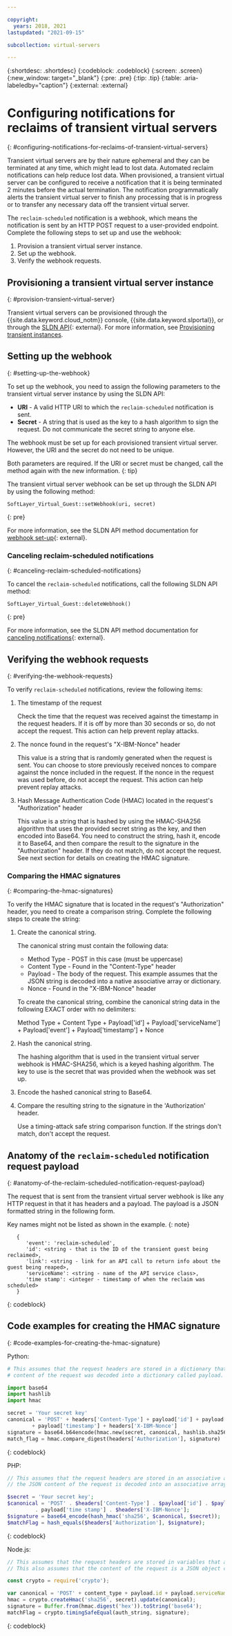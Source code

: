 ```yaml
---

copyright:
  years: 2018, 2021
lastupdated: "2021-09-15"

subcollection: virtual-servers

---
```


{:shortdesc: .shortdesc}
{:codeblock: .codeblock}
{:screen: .screen}
{:new_window: target="_blank"}
{:pre: .pre}
{:tip: .tip}
{:table: .aria-labeledby="caption"}
{:external: :external}

# Configuring notifications for reclaims of transient virtual servers
{: #configuring-notifications-for-reclaims-of-transient-virtual-servers}

Transient virtual servers are by their nature ephemeral and they can be terminated at any time, which might lead to lost data. Automated reclaim notifications can help reduce lost data. When provisioned, a transient virtual server can be configured to receive a notification that it is being terminated 2 minutes before the actual termination. The notification programmatically alerts the transient virtual server to finish any processing that is in progress or to transfer any necessary data off the transient virtual server.

The `reclaim-scheduled` notification is a webhook, which means the notification is sent by an HTTP POST request to a user-provided endpoint. Complete the following steps to set up and use the webhook:

1. Provision a transient virtual server instance.
2. Set up the webhook.
3. Verify the webhook requests.

## Provisioning a transient virtual server instance
{: #provision-transient-virtual-server}

Transient virtual servers can be provisioned through the {{site.data.keyword.cloud_notm}} console, {{site.data.keyword.slportal}}, or through the [SLDN API](http://sldn.softlayer.com){: external}. For more information, see [Provisioning transient instances](/docs/virtual-servers?topic=virtual-servers-ordering-vs-transient#ordering-vs-transient).

## Setting up the webhook
{: #setting-up-the-webhook}

To set up the webhook, you need to assign the following parameters to the transient virtual server instance by using the SLDN API:

   * **URI** - A valid HTTP URI to which the `reclaim-scheduled` notification is sent.
   * **Secret** - A string that is used as the key to a hash algorithm to sign the request. Do not communicate the secret string to anyone else.

The webhook must be set up for each provisioned transient virtual server. However, the URI and the secret do not need to be unique.

Both parameters are required. If the URI or secret must be changed, call the method again with the new information.
{: tip}

The transient virtual server webhook can be set up through the SLDN API by using the following method:

   ```
   SoftLayer_Virtual_Guest::setWebhook(uri, secret)
   ```
   {: pre}

For more information, see the SLDN API method documentation for [webhook set-up](http://sldn.softlayer.com/reference/services/SoftLayer_Virtual_Guest/setTransientWebhook/){: external}.

### Canceling reclaim-scheduled notifications
{: #canceling-reclaim-scheduled-notifications}

To cancel the `reclaim-scheduled` notifications, call the following SLDN API method:

   ```
   SoftLayer_Virtual_Guest::deleteWebhook()
   ```
   {: pre}

For more information, see the SLDN API method documentation for [canceling notifications](http://sldn.softlayer.com/reference/services/SoftLayer_Virtual_Guest/deleteTransientWebhook/){: external}.

## Verifying the webhook requests
{: #verifying-the-webhook-requests}

To verify `reclaim-scheduled` notifications, review the following items:

1. The timestamp of the request

   Check the time that the request was received against the timestamp in the request headers. If it is off by more than 30 seconds or so, do not accept the request. This action can help prevent replay attacks.

2. The nonce found in the request's "X-IBM-Nonce" header

   This value is a string that is randomly generated when the request is sent. You can choose to store previously received nonces to compare against the nonce included in the request. If the nonce in the request was used before, do not accept the request. This action can help prevent replay attacks.

3. Hash Message Authentication Code (HMAC) located in the request's "Authorization" header

   This value is a string that is hashed by using the HMAC-SHA256 algorithm that uses the provided secret string as the key, and then encoded into Base64. You need to construct the string, hash it, encode it to Base64, and then compare the result to the signature in the "Authorization" header. If they do not match, do not accept the request. See next section for details on creating the HMAC signature.

### Comparing the HMAC signatures
{: #comparing-the-hmac-signatures}

To verify the HMAC signature that is located in the request's "Authorization" header, you need to create a comparison string. Complete the following steps to create the string:

1. Create the canonical string.

   The canonical string must contain the following data:
   * Method Type - POST in this case (must be uppercase)
   * Content Type - Found in the "Content-Type" header
   * Payload - The body of the request. This example assumes that the JSON string is decoded into a native associative array or dictionary.  
   * Nonce - Found in the "X-IBM-Nonce" header

   To create the canonical string, combine the canonical string data in the following EXACT order with no delimiters:

   Method Type + Content Type + Payload['id'] + Payload['serviceName'] + Payload['event'] + Payload['timestamp'] + Nonce

2. Hash the canonical string.

   The hashing algorithm that is used in the transient virtual server webhook is HMAC-SHA256, which is a keyed hashing algorithm. The key to use is the secret that was provided when the webhook was set up.

3. Encode the hashed canonical string to Base64.

4. Compare the resulting string to the signature in the 'Authorization' header.  

   Use a timing-attack safe string comparison function. If the strings don't match, don't accept the request.

## Anatomy of the `reclaim-scheduled` notification request payload
{: #anatomy-of-the-reclaim-scheduled-notification-request-payload}

The request that is sent from the transient virtual server webhook is like any HTTP request in that it has headers and a payload. The payload is a JSON formatted string in the following form.

Key names might not be listed as shown in the example.
{: note}

```
   {
      'event': 'reclaim-scheduled',
      'id': <string - that is the ID of the transient guest being reclaimed>,
      'link': <string - link for an API call to return info about the guest being reaped>,
      'serviceName': <string - name of the API service class>,
      'time stamp': <integer - timestamp of when the reclaim was scheduled>
   }
```
{: codeblock}

## Code examples for creating the HMAC signature
{: #code-examples-for-creating-the-hmac-signature}

Python:

```python
# This assumes that the request headers are stored in a dictionary that are called headers and that the JSON
# content of the request was decoded into a dictionary called payload.

import base64
import hashlib
import hmac

secret = 'Your secret key'
canonical = 'POST' + headers['Content-Type'] + payload['id'] + payload['serviceName'] + payload['event'] \
	    + payload['timestamp'] + headers['X-IBM-Nonce']
signature = base64.b64encode(hmac.new(secret, canonical, hashlib.sha256).hexdigest())
match_flag = hmac.compare_digest(headers['Authorization'], signature)
```
{: codeblock}

PHP:

```php
// This assumes that the request headers are stored in an associative array called $headers and that
// the JSON content of the request is decoded into an associative array called $payload.

$secret = 'Your secret key';
$canonical = 'POST' . $headers['Content-Type'] . $payload['id'] . $payload['serviceName'] . $payload['event']
	     . payload['time stamp'] . $headers['X-IBM-Nonce'];
$signature = base64_encode(hash_hmac('sha256', $canonical, $secret));
$matchFlag = hash_equals($headers['Authorization'], $signature);
```
{: codeblock}

Node.js:

```js
// This assumes that the request headers are stored in variables that are named content_type, nonce, and auth_string.
// This also assumes that the content of the request is a JSON object called payload.

const crypto = require('crypto');

var canonical = 'POST' + content_type + payload.id + payload.serviceName + payload.event + payload.timestamp + nonce;
hmac = crypto.createHmac('sha256', secret).update(canonical);
signature = Buffer.from(hmac.digest('hex')).toString('base64');
matchFlag = crypto.timingSafeEqual(auth_string, signature);
```
{: codeblock}
